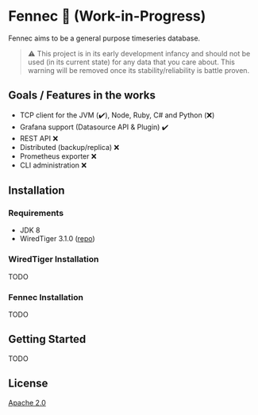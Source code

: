 # Fennec 🦊 (Work-in-Progress)

Fennec aims to be a general purpose timeseries database.

> ⚠️ This project is in its early development infancy and should not be used (in its current state) for any data that you care about. This warning will be removed once its stability/reliability is battle proven.

## Goals / Features in the works
* TCP client for the JVM (✔️), Node, Ruby, C# and Python (❌)
* Grafana support (Datasource API & Plugin) ✔️
* REST API ❌
* Distributed (backup/replica) ❌
* Prometheus exporter ❌
* CLI administration ❌

## Installation 

### Requirements
* JDK 8
* WiredTiger 3.1.0 ([repo](https://github.com/wiredtiger/wiredtiger))

### WiredTiger Installation 
TODO

### Fennec Installation
TODO

## Getting Started
TODO

## License
[Apache 2.0](https://github.com/fennecdb/fennec/blob/master/LICENSE)
